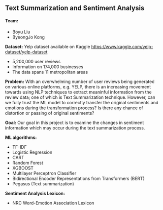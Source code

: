 ## Text Summarization and Sentiment Analysis

#### Team:
* Boyu Liu
* ByeongJo Kong

**Dataset:** Yelp dataset available on Kaggle
https://www.kaggle.com/yelp-dataset/yelp-dataset

* 5,200,000 user reviews
* Information on 174,000 businesses
* The data spans 11 metropolitan areas

**Problem:** With an overwhelming number of user reviews being generated on various online platforms, e.g. YELP, there is an increasing movement towards using NLP techniques to extract meaninful information from the review data; one of which is Text Summarization technique. However, can we fully trust the ML model to correctly transfer the original sentiments and emotions during the transformation process? Is there any chance of distortion or passing of original sentiments?

**Goal:** Our goal in this project is to examine the changes in sentiment information which may occur during the text summarization process.


**ML algorithms:**
* TF-IDF
* Logistic Regression
* CART
* Random Forest
* XGBOOST
* Multilayer Perceptron Classifier
* Bidirectional Encoder Representations from Transformers (BERT)
* Pegasus (Text summarization)


**Sentiment Analysis Lexicon:**
* NRC Word-Emotion Association Lexicon

